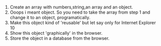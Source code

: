 1. Create an array with numbers,string,an array and an object.
2. Ooops i meant object. So you need to take the array from step 1 and change it to an object, programatically.
3. Make this object kind of 'reusable' but let say only for Internet Explorer 10
4. Show this object 'graphically' in the browser.
5. Store the object in a database from the browser.